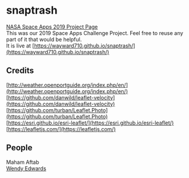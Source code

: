# snaptrash
[NASA Space Apps 2019 Project Page](https://2019.spaceappschallenge.org/challenges/earths-oceans/trash-cleanup/teams/snaptrash/project)  
This was our 2019 Space Apps Challenge Project.  Feel free to reuse any part of it that would be helpful.  
It is live at [https://wayward710.github.io/snaptrash/](https://wayward710.github.io/snaptrash/)

## Credits
[http://weather.openportguide.org/index.php/en/](http://weather.openportguide.org/index.php/en/)   
[https://github.com/danwild/leaflet-velocity](https://github.com/danwild/leaflet-velocity)  
[https://github.com/turban/Leaflet.Photo](https://github.com/turban/Leaflet.Photo)  
[https://esri.github.io/esri-leaflet/](https://esri.github.io/esri-leaflet/)  
[https://leafletjs.com/](https://leafletjs.com/)  

## People
Maham Aftab  
[Wendy Edwards](https://twitter.com/wayward710)

